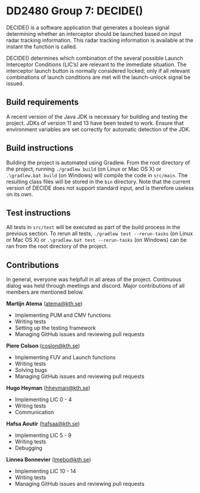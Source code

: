 # DD2480 Group 7: DECIDE()

DECIDE() is a software application that generates a boolean signal determining whether an interceptor should be launched based on input radar tracking information. This radar tracking information is available at the instant the function is called.

DECIDE() determines which combination of the several possible Launch Interceptor Conditions (LIC’s) are relevant to the immediate situation. The interceptor launch button is normally considered locked; only if all relevant combinations of launch conditions are met will the launch-unlock signal be issued.

## Build requirements

A recent version of the Java JDK is necessary for building and testing the project. JDKs of version 11 and 13 have been tested to work. Ensure that environment variables are set correctly for automatic detection of the JDK.

## Build instructions

Building the project is automated using Gradlew. From the root directory of the project, running `./gradlew build` (on Linux or Mac OS X) or `.\gradlew.bat build` (on Windows) will compile the code in `src/main`. The resulting class files will be stored in the `bin` directory. Note that the current version of DECIDE does not support standard input, and is therefore useless on its own.

## Test instructions

All tests in `src/test` will be executed as part of the build process in the previous section. To rerun all tests, `./gradlew test --rerun-tasks` (on Linux or Mac OS X) or `.\gradlew.bat test --rerun-tasks` (on Windows) can be ran from the root directory of the project.

## Contributions

In general, everyone was helpfull in all areas of the project. Continuous dialog was held through meetings and discord. Major contributions of all members are mentioned below.

**Martijn Atema** (atema@kth.se)

- Implementing PUM and CMV functions
- Writing tests
- Setting up the testing framework
- Managing GitHub issues and reviewing pull requests

**Piere Colson** (coslon@kth.se)

- Implementing FUV and Launch functions
- Writing tests
- Solving bugs
- Managing GitHub issues and reviewing pull requests

**Hugo Heyman** (hheyman@kth.se)

- Implementing LIC 0 - 4
- Writing tests
- Communication

**Hafsa Aoutir** (hafsaa@kth.se)

- Implementing LIC 5 - 9
- Writing tests
- Debugging

**Linnea Bonnevier** (lmebo@kth.se)

- Implementing LIC 10 - 14
- Writing tests
- Managing GitHub issues and reviewing pull requests
